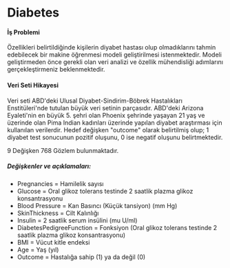 # Diabetes

#### İş Problemi

Özellikleri belirtildiğinde kişilerin diyabet hastası olup olmadıklarını tahmin edebilecek bir makine öğrenmesi modeli geliştirilmesi istenmektedir. Modeli geliştirmeden önce gerekli olan veri analizi ve özellik mühendisliği adımlarını gerçekleştirmeniz beklenmektedir.

#### Veri Seti Hikayesi

Veri seti ABD'deki Ulusal Diyabet-Sindirim-Böbrek Hastalıkları Enstitüleri'nde tutulan büyük veri setinin parçasıdır. ABD'deki Arizona Eyaleti'nin en büyük 5. şehri olan Phoenix şehrinde yaşayan 21 yaş ve üzerinde olan Pima Indian kadınları üzerinde yapılan diyabet araştırması için kullanılan verilerdir. Hedef değişken "outcome" olarak belirtilmiş olup; 1 diyabet test sonucunun pozitif oluşunu, 0 ise negatif oluşunu belirtmektedir.

9 Değişken 768 Gözlem bulunmaktadır.

##### Değişkenler ve açıklamaları:

- Pregnancies = Hamilelik sayısı
- Glucose = Oral glikoz tolerans testinde 2 saatlik plazma glikoz konsantrasyonu
- Blood Pressure = Kan Basıncı (Küçük tansiyon) (mm Hg)
- SkinThickness = Cilt Kalınlığı
- Insulin = 2 saatlik serum insülini (mu U/ml)
- DiabetesPedigreeFunction = Fonksiyon (Oral glikoz tolerans testinde 2 saatlik plazma glikoz konsantrasyonu)
- BMI = Vücut kitle endeksi
- Age = Yaş (yıl)
- Outcome = Hastalığa sahip (1) ya da değil (0)
